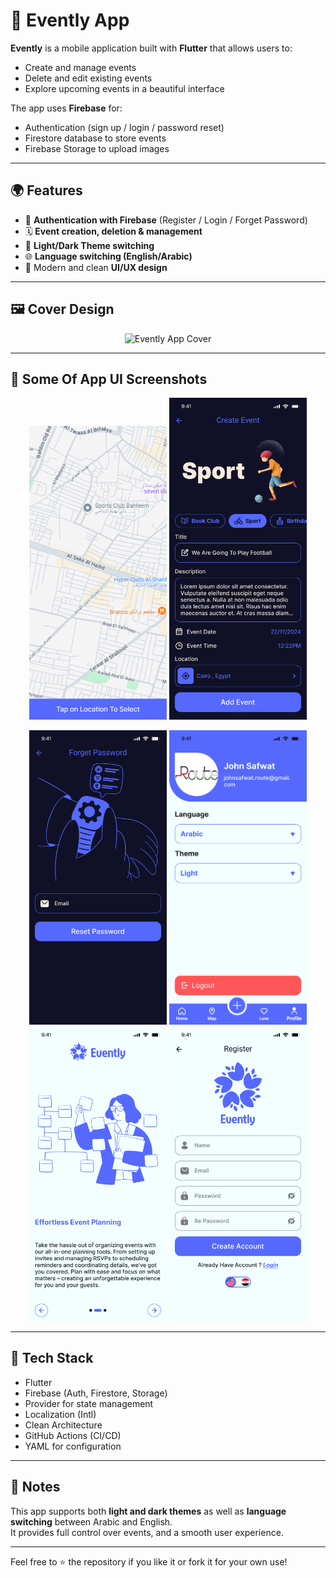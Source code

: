 # 📅 Evently App

**Evently** is a mobile application built with **Flutter** that allows users to:
- Create and manage events
- Delete and edit existing events
- Explore upcoming events in a beautiful interface

The app uses **Firebase** for:
- Authentication (sign up / login / password reset)
- Firestore database to store events
- Firebase Storage to upload images

---

## 🌍 Features
- 🔐 **Authentication with Firebase** (Register / Login / Forget Password)
- 🗓️ **Event creation, deletion & management**
- 🎨 **Light/Dark Theme switching**
- 🌐 **Language switching (English/Arabic)**
- 📱 Modern and clean **UI/UX design**

---

## 🖼️ Cover Design

<p align="center">
  <img src="assets/Cover.png" alt="Evently App Cover" width="600"/>
</p>

---

## 🎨 Some Of App UI Screenshots

<p align="center">
  <img src="assets/Create%20Event%20(1).png" alt="Create Event 1" width="220"/>
  <img src="assets/Create%20Event.png" alt="Create Event" width="220"/>
</p>

<p align="center">
  <img src="assets/Forget%20Password%20Light.png" alt="Forget Password" width="220"/>
  <img src="assets/Home%20Screen%20-%20Progile%20Tab%402x.png" alt="Home Profile Tab" width="220"/>
  <img src="assets/Onboarding%20Light.png" alt="Onboarding" width="220"/>
  <img src="assets/Registr%20Light.png" alt="Register Light" width="220"/>
</p>

---

## 🚀 Tech Stack
- Flutter
- Firebase (Auth, Firestore, Storage)
- Provider for state management
- Localization (Intl)
- Clean Architecture
- GitHub Actions (CI/CD)
- YAML for configuration

---

## 📌 Notes
This app supports both **light and dark themes** as well as **language switching** between Arabic and English.  
It provides full control over events, and a smooth user experience.

---

Feel free to ⭐ the repository if you like it or fork it for your own use!
